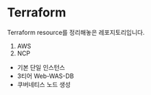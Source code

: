 # Terraform

Terraform resource를 정리해놓은 레포지토리입니다.
1. AWS
2. NCP

- 기본 단일 인스턴스
- 3티어 Web-WAS-DB
- 쿠버네티스 노드 생성
